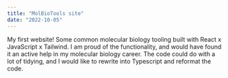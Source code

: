 ```yaml
---
title: "MolBioTools site"
date: "2022-10-05"
---
```


My first website! Some common molecular biology tooling built with React x JavaScript x Tailwind. I am proud of the functionality, and would have found it an active help in my molecular biology career. The code could do with a lot of tidying, and I would like to rewrite into Typescript and reformat the code.